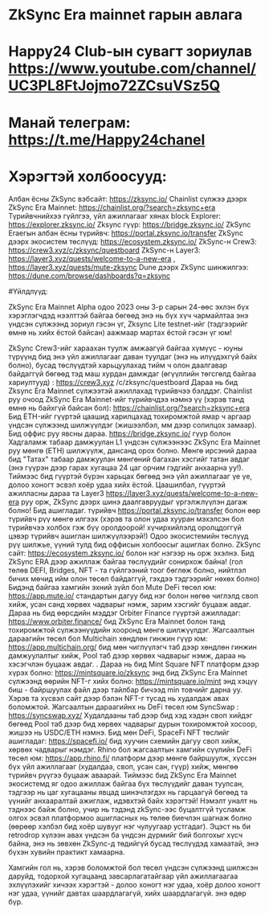 # ZkSync Era mainnet гарын авлага

# Happy24 Club-ын сувагт зориулав https://www.youtube.com/channel/UC3PL8FtJojmo72ZCsuVSz5Q

# Манай телеграм: https://t.me/Happy24chanel

# Хэрэгтэй холбоосууд:
Албан ёсны ZkSync вэбсайт: https://zksync.io/
Chainlist сүлжээ дээрх ZkSync Era Mainnet: https://chainlist.org/?search=zksync+era
Түрийвчнийхээ гүйлгээ, үйл ажиллагааг хянах block Explorer: https://explorer.zksync.io/
Zksync гүүр: https://bridge.zksync.io/
ZkSync Eraегын албан ёсны түрийвч: https://portal.zksync.io/transfer
ZkSync дээрх экосистем төслүүд: https://ecosystem.zksync.io/
ZkSync-н Crew3: https://crew3.xyz/c/zksync/questboard
ZkSync-н Layer3: https://layer3.xyz/quests/welcome-to-a-new-era , https://layer3.xyz/quests/mute-zksync
Dune дээрх ZkSync шинжилгээ: https://dune.com/browse/dashboards?q=zksync

#Үйлдлүүд:

ZkSync Era Mainnet Alpha одоо 2023 оны 3-р сарын 24-өөс эхлэн бүх хэрэглэгчдэд нээлттэй байгаа бөгөөд энэ нь бүх хүч чармайлтаа энэ үндсэн сүлжээнд зориул гэсэн үг,
Zksync Lite testnet-ийг (тэдгээрийг өмнө нь хийх ёстой байсан) аажмаар мартах ёстой гэсэн үг юм!

ZkSync Crew3-ийг хараахан туулж амжаагүй байгаа хүмүүс - юуны түрүүнд бид энэ үйл ажиллагааг даван туулдаг (энэ нь илүүдэхгүй байх болно), бусад төслүүдтэй харьцуулахад тийм ч олон даалгавар байдаггүй бөгөөд тэд маш хурдан дамждаг (өгүүллийн төгсгөлд байгаа хариултууд) : https://crew3.xyz /c/zksync/questboard
Дараа нь бид Zksync Era Mainnet сүлжээтэй ажиллахад түрийвчээ бэлддэг.
Chainlist руу очоод ZkSync Era Mainnet-ийг түрийвчдээ нэмнэ үү (хэрэв танд өмнө нь байхгүй байсан бол): https://chainlist.org/?search=zksync+era
Бид ETH-ийг гүүртэй цаашид харилцахад тохиромжтой ямар ч аргаар үндсэн сүлжээнд шилжүүлдэг (жишээлбэл, мм дээр солилцох замаар).
Бид оффис руу явсны дараа. https://bridge.zksync.io/ гүүр болон Хадгаламж табаар дамжуулан L1 үндсэн сүлжээнээс ZkSync Era Mainnet руу мөнгө (ETH) шилжүүлж, дансанд орох болно. Мөнгө ирсэний дараа бид "Татах" табаар дамжуулан мөнгөний багахан хэсгийг татан авдаг (энэ гүүрэн дээр гарах хугацаа 24 цаг орчим гэдгийг анхаарна уу!). Тиймээс бид гүүртэй бүрэн харьцах бөгөөд энэ үйл ажиллагааг үе үе, долоо хоногт эсвэл хоёр удаа хийх ёстой.
Цаашилбал, гүүртэй ажилласны дараа та Layer3 https://layer3.xyz/quests/welcome-to-a-new-era руу орж, ZkSync дээрх шинэ даалгавруудыг үргэлжлүүлэн дагаж болно!
Бид ашигладаг. түрийвч https://portal.zksync.io/transfer болон өөр түрийвч рүү мөнгө илгээх (хэрэв та олон удаа хууран мэхэлсэн бол түрийвчээ холбох гэж бүү оролдоорой! хүчирхийлэлд оролцдоггүй цэвэр түрийвч ашиглан шилжүүлээрэй!)
Одоо экосистемийн төслүүд рүү шилжье, үүний тулд бид оффисын холбоосыг ашиглах болно. ZkSync сайт: https://ecosystem.zksync.io/ болон нэг нэгээр нь орж эхэлнэ. Бид ZkSync ERA дээр ажиллаж байгаа төслүүдийг сонирхож байна! (гол төлөв DEFI, Bridges, NFT - та гүйлгээний тоог бөглөж болно, нийтлэл бичих мөчид ийм олон төсөл байдаггүй, гэхдээ тэдгээрийг нөхөх болно)
Бидэнд байгаа хамгийн эхний зүйл бол Mute DeFi төсөл юм: https://app.mute.io/ стандартын дагуу бид нэг болон нөгөө чиглэлд своп хийж, усан санд хөрвөх чадварыг нэмж, зарим хэсгийг буцааж авдаг.
Дараа нь бид өөрсдийн мэддэг Orbiter Finance гүүртэй ажилладаг: https://www.orbiter.finance/ бид ZkSync Era Mainnet болон танд тохиромжтой сүлжээнүүдийн хооронд мөнгө шилжүүлдэг.
Жагсаалтын дараагийн төсөл бол Multichain хөндлөн гинжин гүүр юм: https://app.multichain.org/ бид мөн чиглүүлэгч таб дээр хөндлөн гинжин дамжуулалтыг хийж, Pool таб дээр хөрвөх чадварыг нэмж, дараа нь хэсэгчлэн буцааж авдаг. .
Дараа нь бид Mint Square NFT платформ дээр хүрэх болно: https://mintsquare.io/zksync энд бид ZkSync Era Mainnet сүлжээнд өөрийн NFT-г хийх болно: https://mintsquare.io/mint энд хэцүү биш - байршуулах файл дээр тайлбар бичээд min товчийг дарна уу. Хэрэв та хүсвэл сайт дээр бэлэн NFT-г тусад нь худалдаж авах боломжтой.
Жагсаалтын дараагийнх нь DeFi төсөл юм SyncSwap : https://syncswap.xyz/ Худалдааны таб дээр бид хэд хэдэн своп хийдэг бөгөөд Pool таб дээр бид хөрвөх чадварыг дурын тохиромжтой хосоор, жишээ нь USDC/ETH нэмнэ.
Бид мөн DeFi, SpaceFi NFT төслийг ашигладаг: https://spacefi.io/ бид хуучин схемийн дагуу своп хийж, хөрвөх чадварыг нэмдэг.
Rhino бол жагсаалтын хамгийн сүүлийн DeFi төсөл юм: https://app.rhino.fi/ платформ дээр мөнгө байршуулж, хүссэн бүх үйл ажиллагааг (худалдаа, своп, усан сан, гүүр) хийж, мөнгөө түрийвч рүүгээ буцааж аваарай.
Тиймээс бид ZkSync Era Mainnet экосистемд яг одоо ажиллаж байгаа бүх төслүүдийг даван туулсан, тэдгээр нь цаг хугацааны явцад шинэчлэгдэх нь гарцаагүй бөгөөд та үүнийг анхааралтай ажиглаж, идэвхтэй байх хэрэгтэй! Нэмэлт уналт нь тэднээс байж болно, учир нь тэдэнд zkSync-ээс буцалтгүй тусламж олгох эсвэл платформоо ашигласных нь төлөө биечлэн шагнаж болно (өөрөөр хэлбэл бид хоёр шувууг нэг чулуугаар устгадаг). Эцэст нь би retrodrop хүлээн авах үндсэн ба үндсэн дүрмийг бий болгохыг хүсч байна, энэ нь зөвхөн ZkSync-д төдийгүй бусад төслүүдэд хамаатай, энэ бүхэн хувийн практикт хамаарна.

Хамгийн гол нь, хэрэв боломжтой бол төсөл үндсэн сүлжээнд шилжсэн даруйд, тодорхой хугацаанд завсарлагатайгаар үйл ажиллагаагаа эхлүүлэхийг хичээх хэрэгтэй - долоо хоногт нэг удаа, хоёр долоо хоногт нэг удаа, үүнийг давтах шаардлагагүй, хийх шаардлагагүй. энэ өдөр бүр.
